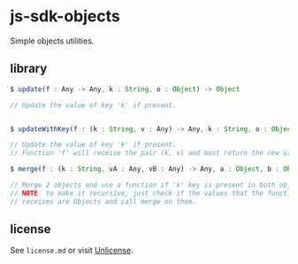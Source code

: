 # js-sdk-objects

Simple objects utilities.

## library

```ts
$ update(f : Any -> Any, k : String, o : Object) -> Object

// Update the value of key 'k' if present.


$ updateWithKey(f : (k : String, v : Any) -> Any, k : String, o : Object) -> Object

// Update the value of key 'k' if present.
// Function 'f' will receive the pair (k, v) and must return the new value of 'k'.

$ merge(f : (k : String, vA : Any, vB : Any) -> Any, a : Object, b : Object) -> Object

// Merge 2 objects and use a function if 'k' key is present in both objects.
// NOTE: to make it recursive, just check if the values that the function 
// receives are Objects and call merge on them.
```

## license

See `license.md` or visit [Unlicense](http://unlicense.org).
